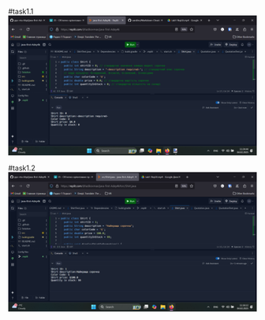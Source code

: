 #task1.1
![task1.1](https://github.com/ppc-ntu-khpi/java-first-Adey4k/blob/main/Solution/task1.1.png?raw=true "task1.1")

#task1.2
![task1.2](https://github.com/ppc-ntu-khpi/java-first-Adey4k/blob/main/Solution/task1.2.png?raw=true "task1.2")
